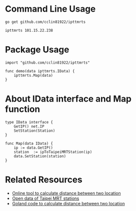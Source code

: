 # Command Line Usage

```
go get github.com/cclin81922/ipttmrts

ipttmrts 101.15.22.238
``` 

# Package Usage

```
import "github.com/cclin81922/ipttmrts"

func demo(data ipttmrts.IData) {
    ipttmrts.Map(data)
}
```

# About IData interface and Map function

```
type IData interface {
    GetIP() net.IP
    SetStation(Station)
}

func Map(data IData) {
    ip := data.GetIP()
    station  := ipToTaipeiMRTStation(ip)
    data.SetStation(station)
}
```

# Related Resources

* [Online tool to calculate distance between two location](http://www.storyday.com/wp-content/uploads/2008/09/latlung_dis.html)
* [Open data of Taipei MRT stations](https://fusiontables.google.com/DataSource?docid=1QL2wqpruEvkPKhfb14Md9JMBzQIcKFFJ8wfAmORu#card:id=2)
* [Goland code to calculate distance between two location](https://blog.csdn.net/u013421629/article/details/72722714)